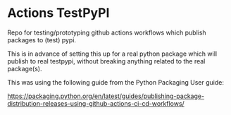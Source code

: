 # Actions TestPyPI

Repo for testing/prototyping github actions workflows which publish packages to (test) pypi.

This is in advance of setting this up for a real python package which will publish to real testpypi, without breaking anything related to the real package(s).

This was using the following guide from the Python Packaging User guide:

https://packaging.python.org/en/latest/guides/publishing-package-distribution-releases-using-github-actions-ci-cd-workflows/
